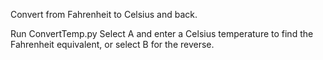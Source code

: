 Convert from Fahrenheit to Celsius and back. 

Run ConvertTemp.py
Select A and enter a Celsius temperature to find the Fahrenheit equivalent, or select B for the reverse.
